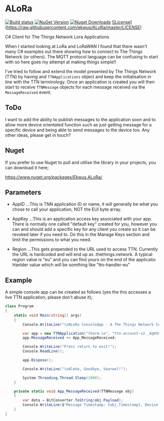 # ALoRa
[![Build status](https://ci.appveyor.com/api/projects/status/a25p781igvbic443/branch/master?svg=true)](https://ci.appveyor.com/project/ekwus/alora/branch/master)
[![NuGet Version](https://img.shields.io/nuget/v/Ekwus.ALoRa.svg)](https://www.nuget.org/packages?q=Ekwus.ALoRa)
[![Nuget Downloads](https://img.shields.io/nuget/dt/Ekwus.ALoRa.svg)](https://www.nuget.org/packages?q=Ekwus.ALoRa)
[![License]](https://img.shields.io/github/license/ekwus/ALoRa.svg)(https://raw.githubusercontent.com/ekwus/ALoRa/master/LICENSE)

C# Client for The Things Network Lora Applications

When I started looking at LoRa and LoRaWAN I found that there wasn't many C# examples out there showing how to connect to The Things Network (or others). The MQTT protocol language can be confusing to start with so here goes my attempt at making things simple!!

I've tried to follow and extend the model presented by The Things Network (TTN) by having and `TTNApplications` object and keep the initialisation in line with the TTN terminology. Once an application is created you will then start to receive `TTNMessage` objects for each message received via the `MessageReceived` event.

## ToDo
I want to add the ability to publish messages to the application soon and to allow more device orientated function such as just getting message for a specific device and being able to send messages to the device too. Any other ideas, please get in touch?

## Nuget
If you prefer to use Nuget to pull and utilise the library in your projects, you can download it here;

https://www.nuget.org/packages/Ekwus.ALoRa/

## Parameters
* AppID
...This is TNN application ID or name, it will generally be what you chose to call your application, NOT the EUI byte array.

* AppKey
...This is an application access key associated with your app. There is normally one called "default key" created for you, however you can and should add a specific key for any client you create so it can be revoked later if you need to. Do this in the Manage Keys section and limit the permissions to what you need.

* Region
...This gets prepended to the URL used to access TTN. Currently the URL is hardcoded and will end up as <region>.thethings.network. A typical region value is "eu" and you can find yours on the end of the applicatio Hanlder value which will be somthing like "ttn-handler-eu"

## Example
A simple console app can be created as follows (yes the this accesses a live TTN application, please don't abuse it);

```C#
class Program
{
    static void Main(string[] args)
    {
        Console.WriteLine("\nALoRa ConsoleApp - A The Things Network C# Library\n");

        var app = new TTNApplication("therm-io", "ttn-account-v2._4qH38SGjH9glrlFITfokDMq4-csR65DrIRFryeZAGY", "eu");
        app.MessageReceived += App_MessageReceived;

        Console.WriteLine("Press return to exit!");
        Console.ReadLine();

        app.Dispose();

        Console.WriteLine("\nAloha, Goodbye, Vaarwel!");

        System.Threading.Thread.Sleep(1000);
    }

    private static void App_MessageReceived(TTNMessage obj)
    {
        var data = BitConverter.ToString(obj.Payload);
        Console.WriteLine($"Message Timestamp: {obj.Timestamp}, Device: {obj.DeviceID}, Topic: {obj.Topic}, Payload: {data}");
    }
}
```
